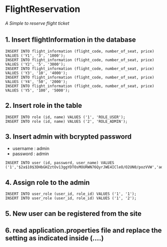 # FlightReservation
###### A Simple to reserve flight ticket


## 1. Insert flightInformation in the database
```
INSERT INTO flight_information (flight_code, number_of_seat, price) VALUES ('Y1', '3', '1000');
INSERT INTO flight_information (flight_code, number_of_seat, price) VALUES ('Y2', '5', '3000');
INSERT INTO flight_information (flight_code, number_of_seat, price) VALUES ('Y3', '10', '4000'); 
INSERT INTO flight_information (flight_code, number_of_seat, price) VALUES ('Y4', '50', '2000'); 
INSERT INTO flight_information (flight_code, number_of_seat, price) VALUES ('Y5', '100', '5000');
```

## 2. Insert role in the table
```
INSERT INTO role (id, name) VALUES ('1', 'ROLE_USER'); 
INSERT INTO role (id, name) VALUES ('2', 'ROLE_ADMIN');
```

## 3. Insert admin with bcrypted password
- username : admin 
- password : admin
```
INSERT INTO user (id, password, user_name) VALUES ('1','$2a$10$3DHbGHZztOv13ggYDTOsMOURWN76QyrJWE4ICleO/O2UN0/pozVVW','admin');
```

## 4. Assign role to the admin
```
INSERT INTO user_role (user_id, role_id) VALUES ('1', '1'); 
INSERT INTO user_role (user_id, role_id) VALUES ('1', '2');
```

## 5. New user can be registered from the site

## 6. read application.properties file and replace the setting as indicated inside (....)
